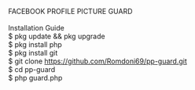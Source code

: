 FACEBOOK PROFILE PICTURE GUARD
<br><br>Installation Guide
<br>$ pkg update && pkg upgrade
<br>$ pkg install php
<br>$ pkg install git
<br>$ git clone https://github.com/Romdoni69/pp-guard.git
<br>$ cd pp-guard
<br>$ php guard.php